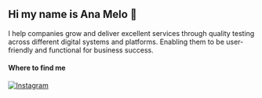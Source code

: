 ## Hi my name is Ana Melo 👋

<!--
**anavmelovmrpg-hue/anavmelovmrpg-hue** is a ✨ _special_ ✨ repository because its `README.md` (this file) appears on your GitHub profile.

Here are some ideas to get you started:

- 🔭 I’m currently working on ...
- 🌱 I’m currently learning ...
- 👯 I’m looking to collaborate on ...
- 🤔 I’m looking for help with ...
- 💬 Ask me about ...
- 📫 How to reach me: ...
- 😄 Pronouns: ...
- ⚡ Fun fact: ...
-->
I help companies grow and deliver excellent services through quality testing across different digital systems and platforms. Enabling them to be user-friendly and functional for business success.
#### Where to find me
[![Instagram](https://img.shields.io/badge/Instagram-@vanesamelov-E4405F?style=for-the-badge&logo=instagram&logoColor=withe&labelColor=101010)](https:instagram/vanesamelov)
  
